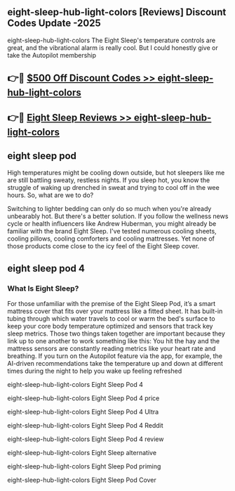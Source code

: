 ## eight-sleep-hub-light-colors [Reviews​] Discount Codes Update -2025

eight-sleep-hub-light-colors The Eight Sleep's temperature controls are great, and the vibrational alarm is really cool. But I could honestly give or take the Autopilot membership

## 👉🔴 [$500 Off Discount Codes >> eight-sleep-hub-light-colors](http://download.freeplayer.one?title=eight-sleep-hub-light-colors&ref=18-ES)

## 👉🔴 [Eight Sleep Reviews >> eight-sleep-hub-light-colors](http://download.freeplayer.one?title=eight-sleep-hub-light-colors&ref=18-ES)

## eight sleep pod

High temperatures might be cooling down outside, but hot sleepers like me are still battling sweaty, restless nights. If you sleep hot, you know the struggle of waking up drenched in sweat and trying to cool off in the wee hours. So, what are we to do?

Switching to lighter bedding can only do so much when you're already unbearably hot. But there's a better solution. If you follow the wellness news cycle or health influencers like Andrew Huberman, you might already be familiar with the brand Eight Sleep. I've tested numerous cooling sheets, cooling pillows, cooling comforters and cooling mattresses. Yet none of those products come close to the icy feel of the Eight Sleep cover.

## eight sleep pod 4

### What Is Eight Sleep?

For those unfamiliar with the premise of the Eight Sleep Pod, it’s a smart mattress cover that fits over your mattress like a fitted sheet. It has built-in tubing through which water travels to cool or warm the bed's surface to keep your core body temperature optimized and sensors that track key sleep metrics. Those two things taken together are important because they link up to one another to work something like this: You hit the hay and the mattress sensors are constantly reading metrics like your heart rate and breathing. If you turn on the Autopilot feature via the app, for example, the AI-driven recommendations take the temperature up and down at different times during the night to help you wake up feeling refreshed

eight-sleep-hub-light-colors Eight Sleep Pod 4

eight-sleep-hub-light-colors Eight Sleep Pod 4 price

eight-sleep-hub-light-colors Eight Sleep Pod 4 Ultra

eight-sleep-hub-light-colors Eight Sleep Pod 4 Reddit

eight-sleep-hub-light-colors Eight Sleep Pod 4 review

eight-sleep-hub-light-colors Eight Sleep alternative

eight-sleep-hub-light-colors Eight Sleep Pod priming

eight-sleep-hub-light-colors Eight Sleep Pod Cover